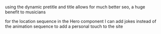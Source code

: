 
using the dynamic pretitle and title allows for much better seo, a huge benefit to musicians

for the location sequence in the Hero component I can add jokes instead of the animation sequence to add a personal touch to the site